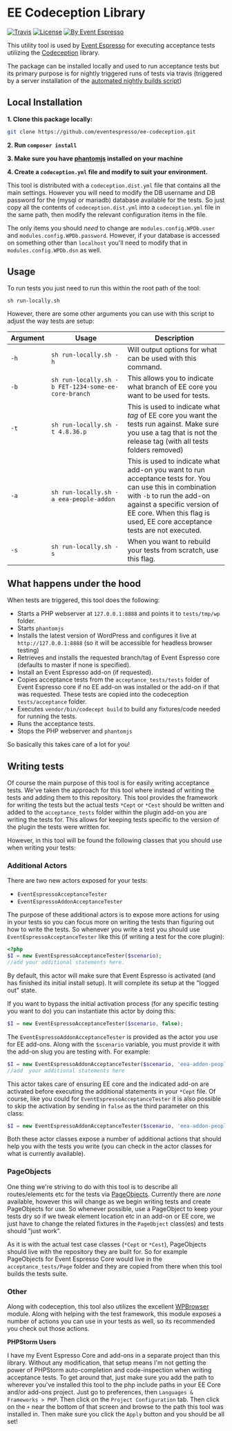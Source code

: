 # EE Codeception Library
[![Travis](https://travis-ci.org/eventespresso/ee-codeception.svg?branch=master)](https://travis-ci.org/eventespresso/ee-codeception)
[![License](https://img.shields.io/badge/License-MIT-blue.svg?style=flat)](LICENSE)
[![By Event Espresso](https://img.shields.io/badge/For-Event%20Espresso-blue.svg)](https://github.com/eventespresso/event-espresso-core)

This utility tool is used by [Event Espresso](https://github.com/event-espresso/event-espresso-core) for executing acceptance tests utilizing the [Codeception](http://codeception.com/) library.  

The package can be installed locally and used to run acceptance tests but its primary purpose is for nightly triggered runs of tests via travis (triggered by a server installation of the [automated nightly builds script](https://github.com/eventespresso/ee-addon-circle-nightly))

## Local Installation

**1. Clone this package locally:**
```bash
git clone https://github.com/eventespresso/ee-codeception.git
```
**2. Run `composer install`**

**3. Make sure you have [phantomjs](https://github.com/ariya/phantomjs/) installed on your machine**

**4. Create a `codeception.yml` file and modify to suit your environment.**

This tool is distributed with a `codeception.dist.yml` file that contains all the main settings.  However you will need to modify the DB username and DB password for the (mysql or mariadb) database available for the tests. So just copy all the contents of `codeception.dist.yml` into a `codeception.yml` file in the same path, then modify the relevant configuration items in the file.  

The only items you should *need* to change are `modules.config.WPDb.user` and `modules.config.WPDb.password`.  However, if your database is accessed on something other than `localhost` you'll need to modify that in `modules.config.WPDb.dsn` as well. 

## Usage

To run tests you just need to run this within the root path of the tool:

```
sh run-locally.sh
```

However, there are some other arguments you can use with this script to adjust the way tests are setup:

| Argument |   Usage                                                                                                                                                                      | Description                                                                                                                                                                                                                                      |
| -------- | ---------------------------------------------------------------------------------------------------------------------------------------------------------------------------- | -------------------------------------------------------------------------------------------------------------------------------------------------------------------------------------------------------------------------------------------------|
| `-h`     |   `sh run-locally.sh -h`                                                                                                                                                     | Will output options for what can be used with this command.                                                                                                                                                                                      |
| `-b`     |   `sh run-locally.sh -b FET-1234-some-ee-core-branch`                                                                                                                        | This allows you to indicate what branch of EE core you want to be used for tests.                                                                                                                                                                |
| `-t`     |   `sh run-locally.sh -t 4.8.36.p                                                   `                                                                                         | This is used to indicate what _tag_ of EE core you want the tests run against. Make sure you use a tag that is not the release tag (with all tests folders removed)                                                                              |
| `-a`     |   `sh run-locally.sh -a eea-people-addon                                                                                  `                                                  | This is used to indicate what add-on you want to run acceptance tests for.  You can use this in combination with `-b` to run the add-on against a specific version of EE core. When this flag is used, EE core acceptance tests are not executed.|
| `-s`     |   `sh run-locally.sh -s                                                                                                                         `                            | When you want to rebuild your tests from scratch, use this flag.                                                                                                                                                                                 |

## What happens under the hood

When tests are triggered, this tool does the following:
* Starts a PHP webserver at `127.0.0.1:8888` and points it to `tests/tmp/wp` folder.
* Starts `phantomjs`
* Installs the latest version of WordPress and configures it live at `http://127.0.0.1:8888` (so it will be accessible for headless browser testing)
* Retrieves and installs the requested branch/tag of Event Espresso core (defaults to master if none is specified).
* Install an Event Espresso add-on (if requested).
* Copies acceptance tests from the `acceptance_tests/tests` folder of Event Espresso core if no EE add-on was installed or the add-on if that was requested.  These tests are copied into the codeception `tests/acceptance` folder.
* Executes `vendor/bin/codecept build` to build any fixtures/code needed for running the tests.
* Runs the acceptance tests.
* Stops the PHP webserver and `phantomjs`

So basically this takes care of a lot for you!

## Writing tests

Of course the main purpose of this tool is for easily writing acceptance tests.  We've taken the approach for this tool where instead of writing the tests and adding them to this repository.  This tool provides the framework for writing the tests but the actual tests `*Cept` or `*Cest` should be written and added to the `acceptance_tests` folder within the plugin add-on you are writing the tests for.  This allows for keeping tests specific to the version of the plugin the tests were written for.

However, in this tool will be found the following classes that you should use when writing your tests:

### Additional Actors

There are two new actors exposed for your tests:
* `EventEspressoAcceptanceTester`
* `EventEspressoAddonAcceptanceTester`

The purpose of these additional actors is to expose more actions for using in your tests so you can focus more on writing the tests than figuring out how to write the tests.  So whenever you write a test you should use `EventEspressoAcceptanceTester` like this (if writing a test for the core plugin):

```php
<?php
$I = new EventEspressoAcceptanceTester($scenario);
//add your additional statements here.
```
By default, this actor will make sure that Event Espresso is activated (and has finished its initial install setup).  It will complete its setup at the "logged out" state.

If you want to bypass the initial activation process (for any specific testing you want to do) you can instantiate this actor by doing this:

```php
$I = new EventEspressoAcceptanceTester($scenario, false);
```

The `EventEspressoAddonAcceptanceTester` is provided as the actor you use for EE add-ons.  Along with the `$scenario` variable, you must provide it with the add-on slug you are testing with.  For example:

```php
$I = new EventEspressoAddonAcceptanceTester($scenario, 'eea-addon-people');
//add  your additional statements here
```
This actor takes care of ensuring EE core and the indicated add-on are activated before executing the additional statements in your `*Cept` file.  Of course, like you could for `EventEspressoAcceptanceTester` it is also possible to skip the activation by sending in `false` as the third parameter on this class:

```php
$I = new EventEspressoAddonAcceptanceTester($scenario, 'eea-addon-people', false);
```
Both these actor classes expose a number of additional actions that should help you with the tests you write (you can check in the actor classes for what is currently available).

### PageObjects

One thing we're striving to do with this tool is to describe all routes/elements etc for the tests via [PageObjects](http://codeception.com/docs/06-ReusingTestCode#pageobjects).  Currently there are _none_ available, however this will change as we begin writing tests and create PageObjects for use.  So whenever possible, use a PageObject to keep your tests dry so if we tweak element location etc in an add-on or EE core, we just have to change the related fixtures in the `PageObject` class(es) and tests should "just work".

As it is with the actual test case classes (`*Cept` or `*Cest`), PageObjects should live with the repository they are built for.  So for example PageObjects for Event Espresso Core would live in the `acceptance_tests/Page` folder and they are copied from there when this tool builds the tests suite. 

### Other

Along with codeception, this tool also utilizes the excellent [WPBrowser](https://github.com/lucatume/wp-browser) module.  Along with helping with the test framework, this module exposes a number of actions you can use in your tests as well, so its recommended you check out those actions.

**PHPStorm Users**

I have my Event Espresso Core and add-ons in a separate project than this library.  Without any modification, that setup means I'm not getting the power of PHPStorm auto-completion and code-inspection when writing acceptance tests.  To get around that, just make sure you add the path to wherever you've installed this tool to the php include paths in your EE Core and/or add-ons project.  Just go to preferences, then `Languages & Frameworks > PHP`.  Then click on the `Project Configuration` tab.  Then click on the `+` near the bottom of that screen and browse to the path this tool was installed in.  Then make sure you click the `Apply` button and you should be all set!
